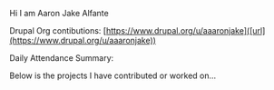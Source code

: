<!--- 👋 Hi, I’m @aaaronjake
- 👀 I’m interested in ...
- 🌱 I’m currently learning ...
- 💞️ I’m looking to collaborate on ...
- 📫 How to reach me ...
- 😄 Pronouns: ...
- ⚡ Fun fact: ...
aaaronjake/aaaronjake is a ✨ special ✨ repository because its `README.md` (this file) appears on your GitHub profile.
You can click the Preview link to take a look at your changes.
--->

Hi I am Aaron Jake Alfante

Drupal Org contibutions: [https://www.drupal.org/u/aaaronjake]([url](https://www.drupal.org/u/aaaronjake))

Daily Attendance Summary: []([https://docs.google.com/spreadsheets/d/1JQCC4uafENPum9QrXWRMD3oGWHvvG0sm98RaZPsa8N4/edit?gid=636260151#gid=636260151])

Below is the projects I have contributed or worked on...
